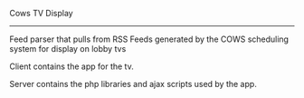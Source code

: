 Cows TV Display

----

Feed parser that pulls from RSS Feeds generated by the COWS scheduling system for display on lobby tvs

Client contains the app for the tv.

Server contains the php libraries and ajax scripts used by the app.
